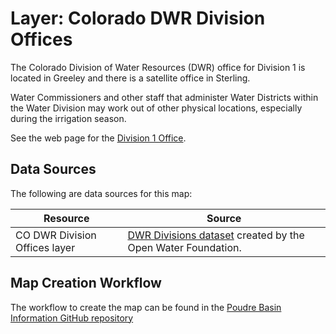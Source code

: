 # Layer: Colorado DWR Division Offices

The Colorado Division of Water Resources (DWR) office for Division 1 is located in Greeley
and there is a satellite office in Sterling.

Water Commissioners and other staff that administer Water Districts within the Water Division
may work out of other physical locations, especially during the irrigation season.

See the web page for the [Division 1 Office](https://dwr.colorado.gov/division-offices/division-1-office).

## Data Sources

The following are data sources for this map:

| **Resource** | **Source** |
| -- | -- |
| CO DWR Division Offices layer | [DWR Divisions dataset](https://data.openwaterfoundation.org/state/co/dwr/divisions/) created by the Open Water Foundation. |

## Map Creation Workflow

The workflow to create the map can be found in the
[Poudre Basin Information GitHub repository](https://github.com/OpenWaterFoundation/owf-infomapper-poudre/tree/master/workflow/BasinEntities/Administration-CoDwrWaterDistricts)
